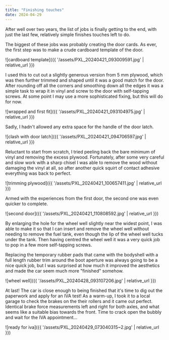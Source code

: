 ```yaml
---
title: "Finishing touches"
date: 2024-04-29
---
```


After well over two years, the list of jobs is finally getting to the end, with just the last few, relatively simple finishes touches left to do.

The biggest of these jobs was probably creating the door cards. As ever, the first step was to make a crude cardboard template of the door.

![cardboard template]({{ '/assets/PXL_20240421_093009591.jpg' | relative_url }})

I used this to cut out a slightly generous version from 5 mm plywood, which was then further trimmed and shaped until it was a good match for the door. After rounding off all the corners and smoothing down all the edges it was a simple task to wrap it in vinyl and screw to the door with self-tapping screws. At some point I may use a more sophisticated fixing, but this will do for now.

![wrapped and first fit]({{ '/assets/PXL_20240421_093104975.jpg' | relative_url }})

Sadly, I hadn't allowed any extra space for the handle of the door latch.

![clash with door latch]({{ '/assets/PXL_20240421_094706597.jpg' | relative_url }})

Reluctant to start from scratch, I tried peeling back the bare minimum of vinyl and removing the excess plywood. Fortunately, after some very careful and slow work with a sharp chisel I was able to remove the wood without damaging the vinyl at all, so after another quick squirt of contact adhesive everything was back to perfect.

![trimming plywood]({{ '/assets/PXL_20240421_100657411.jpg' | relative_url }})

Armed with the experiences from the first door, the second one was even quicker to complete.

![second door]({{ '/assets/PXL_20240421_110808592.jpg' | relative_url }})

By enlarging the hole for the wheel well slightly near the widest point, I was able to make it so that I can insert and remove the wheel well without needing to remove the fuel tank, even though the lip of the wheel well tucks under the tank. Then having centred the wheel well it was a very quick job to pop in a few more self-tapping screws.

Replacing the temporary rubber pads that came with the bodyshell with a full length rubber trim around the boot aperture was always going to be a nice quick job, but I was surprised at how much it improved the aesthetics and made the car seem much more "finished" somehow.

![wheel well]({{ '/assets/PXL_20240428_093107206.jpg' | relative_url }})

At last! The car is close enough to being finished that it's time to dig out the paperwork and apply for an IVA test! As a warm-up, I took it to a local garage to check the brakes on the their rollers and it came out perfect. Identical brake force measurements left and right for both axles, and what seems like a suitable bias towards the front. Time to crack open the bubbly and wait for the IVA appointment...

![ready for iva]({{ '/assets/PXL_20240429_073040315~2.jpg' | relative_url }})
